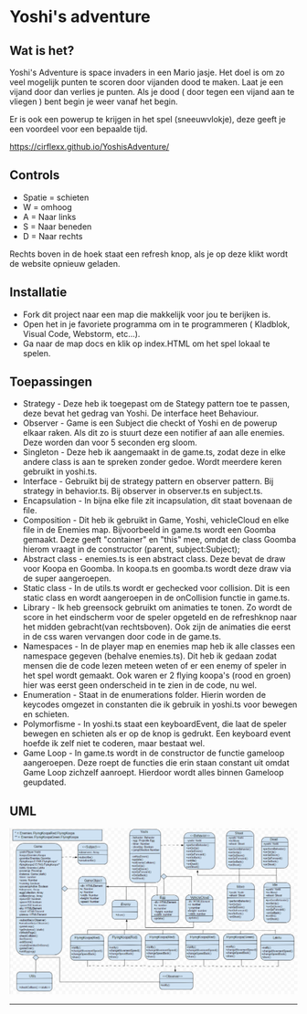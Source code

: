 # Yoshi's adventure

## Wat is het?
Yoshi's Adventure is space invaders in een Mario jasje. Het doel is om zo veel mogelijk punten te scoren door vijanden dood te maken. Laat je een vijand door dan verlies je punten.
Als je dood ( door tegen een vijand aan te vliegen ) bent begin je weer vanaf het begin.

Er is ook een powerup te krijgen in het spel (sneeuwvlokje), deze geeft je een voordeel voor een bepaalde tijd.

https://cirflexx.github.io/YoshisAdventure/

## Controls
- Spatie = schieten
- W = omhoog
- A = Naar links
- S = Naar beneden
- D = Naar rechts

Rechts boven in de hoek staat een refresh knop, als je op deze klikt wordt de website opnieuw geladen.

## Installatie
- Fork dit project naar een map die makkelijk voor jou te berijken is.
- Open het in je favoriete programma  om in te programmeren ( Kladblok, Visual Code, Webstorm, etc...).
- Ga naar de map docs en klik op index.HTML om het spel lokaal te spelen.

## Toepassingen
- Strategy - Deze heb ik toegepast om de Stategy pattern toe te passen, deze bevat het gedrag van Yoshi. De interface heet Behaviour.
- Observer - Game is een Subject die checkt of Yoshi en de powerup elkaar raken. Als dit zo is stuurt deze een notifier af aan alle enemies. Deze worden dan voor 5 seconden erg sloom.
- Singleton - Deze heb ik aangemaakt in de game.ts, zodat deze in elke andere class is aan te spreken zonder gedoe. Wordt meerdere keren gebruikt in yoshi.ts.
- Interface - Gebruikt bij de strategy pattern en observer pattern. Bij strategy in behavior.ts. Bij observer in observer.ts en subject.ts.
- Encapsulation - In bijna elke file zit incapsulation, dit staat bovenaan de file.
- Composition -  Dit heb ik gebruikt in Game, Yoshi, vehicleCloud en elke file in de Enemies map. Bijvoorbeeld in game.ts wordt een Goomba gemaakt. Deze geeft "container" en "this" mee, omdat de class Goomba hierom vraagt in de constructor (parent, subject:Subject);
- Abstract class - enemies.ts is een abstract class. Deze bevat de draw voor Koopa en Goomba. In koopa.ts en goomba.ts wordt deze draw via de super aangeroepen.
- Static class - In de utils.ts wordt er gechecked voor collision. Dit is een static class en wordt aangeroepen in de onCollision functie in game.ts.
- Library - Ik heb greensock gebruikt om animaties te tonen. Zo wordt de score in het eindscherm voor de speler opgeteld en de refreshknop naar het midden gebracht(van rechtsboven). Ook zijn de animaties die eerst in de css waren vervangen door code in de game.ts.
- Namespaces - In de player map en enemies map heb ik alle classes een namespace gegeven (behalve enemies.ts). Dit heb ik gedaan zodat mensen die de code lezen meteen weten of er een enemy of speler in het spel wordt gemaakt. Ook waren er 2 flying koopa's (rood en groen) hier was eerst geen onderscheid in te zien in de code, nu wel.
- Enumeration - Staat in de enumerations folder. Hierin worden de keycodes omgezet in constanten die ik gebruik in yoshi.ts voor bewegen en schieten.
- Polymorfisme - In yoshi.ts staat een keyboardEvent, die laat de speler bewegen en schieten als er op de knop is gedrukt. Een keyboard event hoefde ik zelf niet te coderen, maar bestaat wel.
- Game Loop - In game.ts wordt in de constructor de functie gameloop aangeroepen. Deze roept de functies die erin staan constant uit omdat Game Loop zichzelf aanroept. Hierdoor wordt alles binnen Gameloop geupdated. 

## UML
![alt text](https://raw.githubusercontent.com/cirflexx/YoshisAdventure/master/UML-YoshisRevenge.png)

-------------------------------------------------------------------------------------